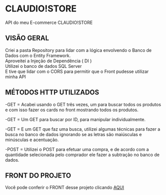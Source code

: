 # CLAUDIO!STORE

API do meu E-commerce CLAUDIO!STORE

## VISÃO GERAL

  Criei a pasta Repository para lidar com a lógica envolvendo o Banco de Dados com o Entity Framework. <br>
  Aproveitei a Injeção de Dependência ( DI ) <br>
  Utilizei o banco de dados SQL Server <br>
  E tive que lidar com o CORS para permitir que o Front pudesse utilizar minha API <br>

## MÉTODOS HTTP UTILIZADOS

  -GET = Acabei usando o GET três vezes, um para buscar todos os produtos e com isso fazer os cards no front mostrando todos os produtos.
  
  -GET = Um GET para buscar por ID, para manipular individualmente.
  
  -GET = E um GET que faz uma busca, utilizei algumas técnicas para fazer a busca no banco de dados ignorando se as letras são maiúsculas e minúsculas e acentuação.
  
  -POST = Utilizei o POST para efetuar uma compra, e de acordo com a quantidade selecionada pelo comprador ele fazer a subtração no banco de dados.



## FRONT DO PROJETO
  Você pode conferir o FRONT desse projeto clicando <a href="https://github.com/claudiokoori/front-claudiostore-v2"> AQUI </a>
